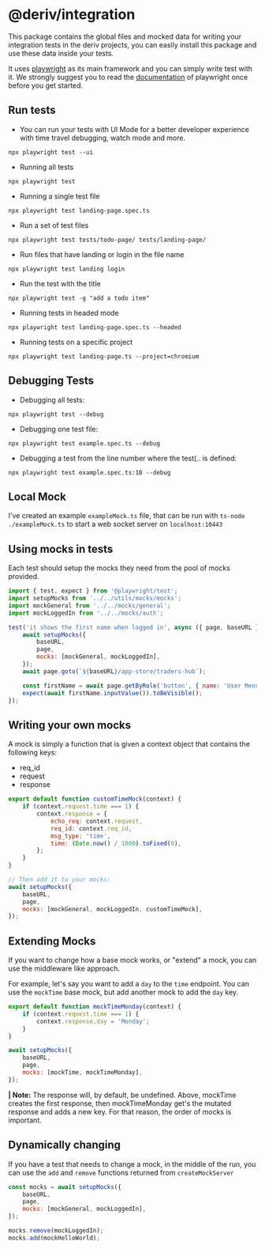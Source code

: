 # @deriv/integration

This package contains the global files and mocked data for writing your integration tests in the deriv projects, you can easily install this package and use these data inside your tests.

It uses [playwright](https://playwright.dev/) as its main framework and you can simply write test with it.
We strongly suggest you to read the [documentation](https://playwright.dev/docs/intro) of playwright once before you get started.

## Run tests

-   You can run your tests with UI Mode for a better developer experience with time travel debugging, watch mode and more.

```
npx playwright test --ui
```

-   Running all tests

```
npx playwright test
```

-   Running a single test file

```
npx playwright test landing-page.spec.ts
```

-   Run a set of test files

```
npx playwright test tests/todo-page/ tests/landing-page/
```

-   Run files that have landing or login in the file name

```
npx playwright test landing login
```

-   Run the test with the title

```
npx playwright test -g "add a todo item"
```

-   Running tests in headed mode

```
npx playwright test landing-page.spec.ts --headed
```

-   Running tests on a specific project

```
npx playwright test landing-page.ts --project=chromium
```

## Debugging Tests

-   Debugging all tests:

```
npx playwright test --debug
```

-   Debugging one test file:

```
npx playwright test example.spec.ts --debug
```

-   Debugging a test from the line number where the test(.. is defined:

```
npx playwright test example.spec.ts:10 --debug
```

## Local Mock

I've created an example `exampleMock.ts` file, that can be run with `ts-node ./exampleMock.ts` to start a web socket server on `localhost:10443`

## Using mocks in tests

Each test should setup the mocks they need from the pool of mocks provided.

```js
import { test, expect } from '@playwright/test';
import setupMocks from '../../utils/mocks/mocks';
import mockGeneral from '../../mocks/general';
import mockLoggedIn from '../../mocks/auth';

test('it shows the first name when logged in', async ({ page, baseURL }) => {
    await setupMocks({
        baseURL,
        page,
        mocks: [mockGeneral, mockLoggedIn],
    });
    await page.goto(`${baseURL}/app-store/traders-hub`);

    const firstName = await page.getByRole('button', { name: 'User Menu' }).first();
    expect(await firstName.inputValue()).toBeVisible();
});
```

## Writing your own mocks

A mock is simply a function that is given a context object that contains the following keys:

-   req_id
-   request
-   response

```js
export default function customTimeMock(context) {
    if (context.request.time === 1) {
        context.response = {
            echo_req: context.request,
            req_id: context.req_id,
            msg_type: 'time',
            time: (Date.now() / 1000).toFixed(0),
        };
    }
}

// Then add it to your mocks:
await setupMocks({
    baseURL,
    page,
    mocks: [mockGeneral, mockLoggedIn, customTimeMock],
});
```

## Extending Mocks

If you want to change how a base mock works, or "extend" a mock, you can use the middleware like approach.

For example, let's say you want to add a `day` to the `time` endpoint. You can use the `mockTime` base mock, but add another mock to add the `day` key.

```js
export default function mockTimeMonday(context) {
    if (context.request.time === 1) {
        context.response.day = 'Monday';
    }
}

await setupMocks({
    baseURL,
    page,
    mocks: [mockTime, mockTimeMonday],
});
```

**| Note:** The response will, by default, be undefined. Above, mockTime creates the first response, then mockTimeMonday get's the mutated response and adds a new key. For that reason, the order of mocks is important.

## Dynamically changing

If you have a test that needs to change a mock, in the middle of the run, you can use the `add` and `remove` functions returned from `createMockServer`

```js
const mocks = await setupMocks({
    baseURL,
    page,
    mocks: [mockGeneral, mockLoggedIn],
});

mocks.remove(mockLoggedIn);
mocks.add(mockHelloWorld);
```
